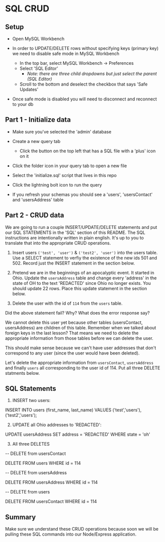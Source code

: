 # SQL CRUD

## Setup

* Open MySQL Workbench

* In order to UPDATE/DELETE rows without specifying keys (primary key) we need to disable safe mode in MySQL Workbench

  * In the top bar, select MySQL Workbench -> Preferences
  * Select 'SQL Editor'
    * _Note: there are three child dropdowns but just select the parent (SQL Editor)_
  * Scroll to the bottom and deselect the checkbox that says 'Safe Updates'

* Once safe mode is disabled you will need to disconnect and reconnect to your db

## Part 1 - Initialize data

* Make sure you've selected the 'admin' database

* Create a new query tab
  * Click the button on the top left that has a SQL file with a 'plus' icon on it

* Click the folder icon in your query tab to open a new file

* Select the 'initialize.sql' script that lives in this repo

* Click the lightning bolt icon to run the query

* If you refresh your schemas you should see a 'users', 'usersContact' and 'usersAddress' table

## Part 2 - CRUD data

We are going to run a couple INSERT/UPDATE/DELETE statements and put our SQL STATEMENTS in the 'SQL' section of this README. The SQL instructions are intentionally written in plain english. It's up to you to translate that into the appropriate CRUD operations.

1. Insert users `('test', 'user')` & `('test2', 'user')` into the users table. Use a SELECT statement to verfiy the existence of the new ids 501 and 502. Record just the INSERT statement in the section below. 

2. Pretend we are in the beginnings of an apocalyptic event. It started in Ohio. Update the `usersAddress` table and change every 'address' in the state of OH to the text 'REDACTED' since Ohio no longer exists. You should update 22 rows. Place this update statement in the section below. 

3. Delete the user with the id of `114` from the `users` table.

Did the above statement fail? Why? What does the error response say?

We cannot delete this user yet because other tables (usersContact, usersAddress) are children of this table. Remember when we talked about foreign keys in the last lesson? That means we need to delete the appropriate information from those tables before we can delete the user. 

This should make sense because we can't have user addresses that don't correspond to any user (since the user would have been deleted).

Let's delete the appropriate information from `usersContact`, `usersAddress` and finally `users` all corresponding to the user id of 114. Put all three DELETE statments below.


## SQL Statements

1. INSERT two users:

INSERT INTO users (first_name, last_name) VALUES ('test','users'), ('test2','users');


2. UPDATE all Ohio addresses to 'REDACTED':

UPDATE usersAddress
SET address = 'REDACTED'
WHERE state = 'oh'


3. All three DELETES

-- DELETE from usersContact

DELETE FROM users WHERE id = 114

-- DELETE from usersAddress

DELETE FROM usersAddress WHERE id = 114


-- DELETE from users

  DELETE FROM usersContact WHERE id = 114

## Summary

Make sure we understand these CRUD operations because soon we will be pulling these SQL commands into our Node/Express application.

